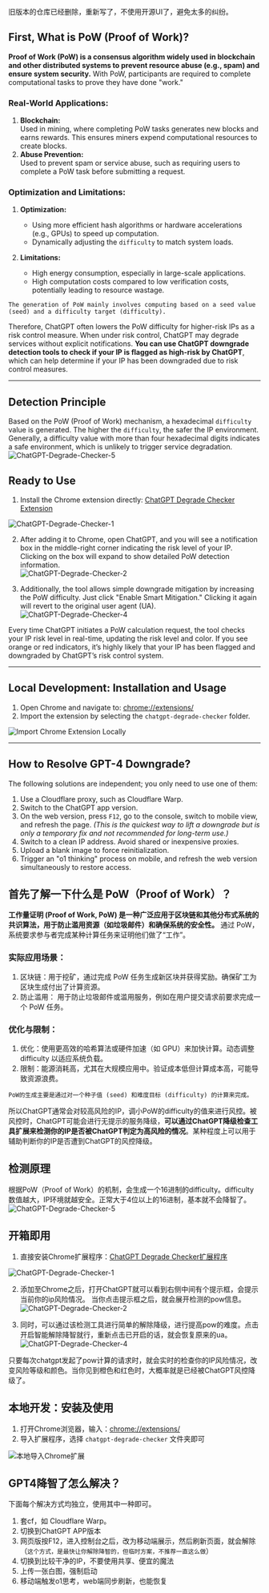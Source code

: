 旧版本的仓库已经删除，重新写了，不使用开源UI了，避免太多的纠纷。

## First, What is PoW (Proof of Work)?

**Proof of Work (PoW) is a consensus algorithm widely used in blockchain and other distributed systems to prevent resource abuse (e.g., spam) and ensure system security.** With PoW, participants are required to complete computational tasks to prove they have done "work."

### Real-World Applications:
1. **Blockchain:**  
   Used in mining, where completing PoW tasks generates new blocks and earns rewards. This ensures miners expend computational resources to create blocks.
2. **Abuse Prevention:**  
   Used to prevent spam or service abuse, such as requiring users to complete a PoW task before submitting a request.

### Optimization and Limitations:

1. **Optimization:**  
   - Using more efficient hash algorithms or hardware accelerations (e.g., GPUs) to speed up computation.  
   - Dynamically adjusting the `difficulty` to match system loads.

2. **Limitations:**  
   - High energy consumption, especially in large-scale applications.  
   - High computation costs compared to low verification costs, potentially leading to resource wastage.

`The generation of PoW mainly involves computing based on a seed value (seed) and a difficulty target (difficulty).`

Therefore, ChatGPT often lowers the PoW difficulty for higher-risk IPs as a risk control measure. When under risk control, ChatGPT may degrade services without explicit notifications. **You can use ChatGPT downgrade detection tools to check if your IP is flagged as high-risk by ChatGPT**, which can help determine if your IP has been downgraded due to risk control measures.

---

## Detection Principle
Based on the PoW (Proof of Work) mechanism, a hexadecimal `difficulty` value is generated. The higher the `difficulty`, the safer the IP environment. Generally, a difficulty value with more than four hexadecimal digits indicates a safe environment, which is unlikely to trigger service degradation.
![ChatGPT-Degrade-Checker-5](ChatGPT-Degrade-Checker-5.png)

## Ready to Use

1. Install the Chrome extension directly: [ChatGPT Degrade Checker Extension](https://chromewebstore.google.com/detail/chatgpt-degrade-checker/inidgeckbobnafenlmlgfbeoijiamepm?authuser=0&hl=zh-CN)

![ChatGPT-Degrade-Checker-1](ChatGPT-Degrade-Checker-1.png)

2. After adding it to Chrome, open ChatGPT, and you will see a notification box in the middle-right corner indicating the risk level of your IP. Clicking on the box will expand to show detailed PoW detection information.  
![ChatGPT-Degrade-Checker-2](ChatGPT-Degrade-Checker-2.jpg)

3. Additionally, the tool allows simple downgrade mitigation by increasing the PoW difficulty. Just click "Enable Smart Mitigation." Clicking it again will revert to the original user agent (UA).  
![ChatGPT-Degrade-Checker-4](ChatGPT-Degrade-Checker-4.png)

Every time ChatGPT initiates a PoW calculation request, the tool checks your IP risk level in real-time, updating the risk level and color. If you see orange or red indicators, it’s highly likely that your IP has been flagged and downgraded by ChatGPT’s risk control system.

---

## Local Development: Installation and Usage

1. Open Chrome and navigate to: [chrome://extensions/](chrome://extensions/)  
2. Import the extension by selecting the `chatgpt-degrade-checker` folder.

![Import Chrome Extension Locally](ChatGPT-Degrade-Checker-6.png)

---

## How to Resolve GPT-4 Downgrade?  
The following solutions are independent; you only need to use one of them:

1. Use a Cloudflare proxy, such as Cloudflare Warp.  
2. Switch to the ChatGPT app version.  
3. On the web version, press `F12`, go to the console, switch to mobile view, and refresh the page. *(This is the quickest way to lift a downgrade but is only a temporary fix and not recommended for long-term use.)*  
4. Switch to a clean IP address. Avoid shared or inexpensive proxies.  
5. Upload a blank image to force reinitialization.  
6. Trigger an "o1 thinking" process on mobile, and refresh the web version simultaneously to restore access.  


## 首先了解一下什么是 PoW（Proof of Work）？

**工作量证明 (Proof of Work, PoW) 是一种广泛应用于区块链和其他分布式系统的共识算法，用于防止滥用资源（如垃圾邮件）和确保系统的安全性。** 通过 PoW，系统要求参与者完成某种计算任务来证明他们做了“工作”。

### 实际应用场景：
1. 区块链：用于挖矿，通过完成 PoW 任务生成新区块并获得奖励。确保矿工为区块生成付出了计算资源。
2. 防止滥用：
用于防止垃圾邮件或滥用服务，例如在用户提交请求前要求完成一个 PoW 任务。

### 优化与限制：

1. 优化：使用更高效的哈希算法或硬件加速（如 GPU）来加快计算。动态调整 difficulty 以适应系统负载。
2. 限制：能源消耗高，尤其在大规模应用中。验证成本低但计算成本高，可能导致资源浪费。

`PoW的生成主要是通过对一个种子值 (seed) 和难度目标 (difficulty) 的计算来完成。`

所以ChatGPT通常会对较高风险的IP，调小PoW的difficulty的值来进行风控。被风控时，ChatGPT可能会进行无提示的服务降级，**可以通过ChatGPT降级检查工具扩展来检测你的IP是否被ChatGPT判定为高风险的情况**。某种程度上可以用于辅助判断你的IP是否遭到ChatGPT的风控降级。


## 检测原理
根据PoW（Proof of Work）的机制，会生成一个16进制的difficulty。difficulty数值越大，IP环境就越安全。正常大于4位以上的16进制，基本就不会降智了。
![ChatGPT-Degrade-Checker-5](ChatGPT-Degrade-Checker-5.png)

## 开箱即用

1. 直接安装Chrome扩展程序：[ChatGPT Degrade Checker扩展程序](https://chromewebstore.google.com/detail/chatgpt-degrade-checker/inidgeckbobnafenlmlgfbeoijiamepm?authuser=0&hl=zh-CN)

![ChatGPT-Degrade-Checker-1](ChatGPT-Degrade-Checker-1.png)

2. 添加至Chrome之后，打开ChatGPT就可以看到右侧中间有个提示框，会提示当前你的ip风险情况。 当你点击提示框之后，就会展开检测的pow信息。
![ChatGPT-Degrade-Checker-2](ChatGPT-Degrade-Checker-2.jpg)

3. 同时，可以通过该检测工具进行简单的解除降级，进行提高pow的难度。点击开启智能解除降智就行，重新点击已开启的话，就会恢复原来的ua。
![ChatGPT-Degrade-Checker-4](ChatGPT-Degrade-Checker-4.png)

只要每次chatgpt发起了pow计算的请求时，就会实时的检查你的IP风险情况，改变风险等级和颜色。当你见到橙色和红色时，大概率就是已经被ChatGPT风控降级了。


## 本地开发：安装及使用

1. 打开Chrome浏览器，输入：[chrome://extensions/](chrome://extensions/)
2. 导入扩展程序，选择 `chatgpt-degrade-checker` 文件夹即可

![本地导入Chrome扩展](ChatGPT-Degrade-Checker-6.png)

## GPT4降智了怎么解决？
下面每个解决方式均独立，使用其中一种即可。
1. 套cf，如 Cloudflare Warp。
2. 切换到ChatGPT APP版本
3. 网页版按F12，进入控制台之后，改为移动端展示，然后刷新页面，就会解除（`这个方式，是最快让你解除降智的，但临时方案，不推荐一直这么做`）
4. 切换到比较干净的IP，不要使用共享、便宜的魔法
5. 上传一张白图，强制启动
6. 移动端触发o1思考，web端同步刷新，也能恢复
